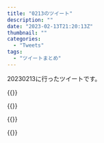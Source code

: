 ```yaml
---
title: "0213のツイート"
description: ""
date: "2023-02-13T21:20:13Z"
thumbnail: ""
categories:
  - "Tweets"
tags:
  - "ツイートまとめ"
---
```

20230213に行ったツイートです。
<!--more-->
{{<tweetlike text="へえ、ホグワーツレガシーのリップシンク、言語に合わせてるんだ" screenname="jme/k.h (@JME_KH)" url="https://twitter.com/JME_KH/status/1625099857626296320?ref_src=twsrc%5Etfw" date="February 13 2023">}}

{{<tweetlike text="そうか、親知らず、消毒で翌日あたりもなんかしないとだめか" screenname="jme/k.h (@JME_KH)" url="https://twitter.com/JME_KH/status/1625101165984907266?ref_src=twsrc%5Etfw" date="February 13 2023">}}

{{<tweetlike text="今どきはリップシンク、そういう感じなのか" screenname="jme/k.h (@JME_KH)" url="https://twitter.com/JME_KH/status/1625113383082283008?ref_src=twsrc%5Etfw" date="February 13 2023">}}

{{<tweetlike text="2700万DLか" screenname="jme/k.h (@JME_KH)" url="https://twitter.com/JME_KH/status/1625147947343286273?ref_src=twsrc%5Etfw" date="February 13 2023">}}

